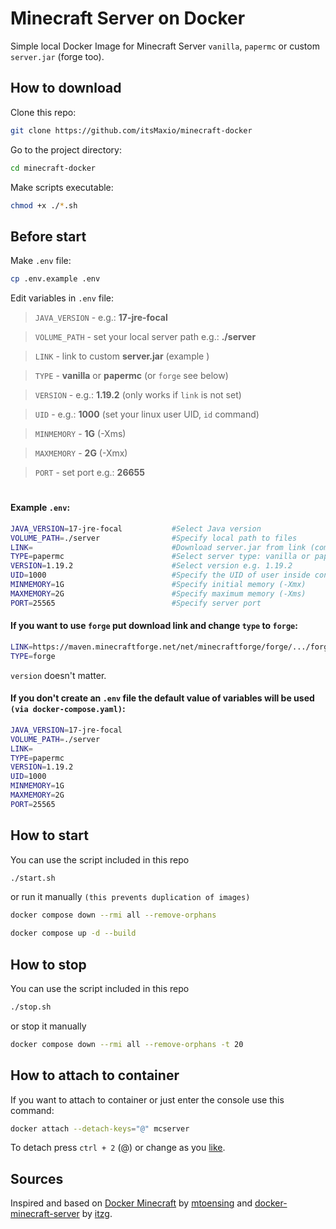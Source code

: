 # Minecraft Server on Docker

Simple local Docker Image for Minecraft Server `vanilla`, `papermc` or custom `server.jar` (forge too).

## How to download

Clone this repo:

```bash
git clone https://github.com/itsMaxio/minecraft-docker
```

Go to the project directory:

```bash
cd minecraft-docker
```

Make scripts executable:

```bash
chmod +x ./*.sh
```

## Before start

Make `.env` file:

```bash
cp .env.example .env
```

Edit variables in `.env` file:

> `JAVA_VERSION` - e.g.: **17-jre-focal**

> `VOLUME_PATH` - set your local server path e.g.: **./server**

> `LINK` - link to custom **server.jar** (example )

> `TYPE` - **vanilla** or **papermc** (or `forge` see below)

> `VERSION` - e.g.: **1.19.2** (only works if `link` is not set)

> `UID` - e.g.: **1000** (set your linux user UID, `id` command) 

> `MINMEMORY` - **1G** (-Xms)

> `MAXMEMORY` - **2G** (-Xmx)

> `PORT` - set port e.g.: **26655**
#
#### Example `.env`:
```bash
JAVA_VERSION=17-jre-focal           #Select Java version
VOLUME_PATH=./server                #Specify local path to files
LINK=                               #Download server.jar from link (comment or leave empty if you will not use it)
TYPE=papermc                        #Select server type: vanilla or papermc
VERSION=1.19.2                      #Select version e.g. 1.19.2
UID=1000                            #Specify the UID of user inside container
MINMEMORY=1G                        #Specify initial memory (-Xmx) 
MAXMEMORY=2G                        #Specify maximum memory (-Xms)
PORT=25565                          #Specify server port
```

#### If you want to use `forge` put download link and change `type` to `forge`:

```bash
LINK=https://maven.minecraftforge.net/net/minecraftforge/forge/.../forge-...-installer.jar
TYPE=forge
```
`version` doesn't matter.


#### If you don't create an `.env` file the default value of variables will be used `(via docker-compose.yaml)`:

```bash
JAVA_VERSION=17-jre-focal
VOLUME_PATH=./server
LINK=
TYPE=papermc
VERSION=1.19.2
UID=1000
MINMEMORY=1G
MAXMEMORY=2G
PORT=25565
```

## How to start

You can use the script included in this repo

```bash
./start.sh
```

or run it manually `(this prevents duplication of images)`

```bash
docker compose down --rmi all --remove-orphans
```

```bash
docker compose up -d --build
```

## How to stop

You can use the script included in this repo

```bash
./stop.sh
```

or stop it manually

```bash
docker compose down --rmi all --remove-orphans -t 20
```

## How to attach to container

If you want to attach to container or just enter the console use this command:

```bash
docker attach --detach-keys="@" mcserver
```

To detach press `ctrl + 2` (@) or change as you [like](https://docs.docker.com/engine/reference/commandline/attach/#description).

## Sources
Inspired and based on [Docker Minecraft](https://github.com/mtoensing/Docker-Minecraft-PaperMC-Server) by [mtoensing](https://github.com/mtoensing) and [docker-minecraft-server](https://github.com/itzg/docker-minecraft-server) by [itzg](https://github.com/itzg).